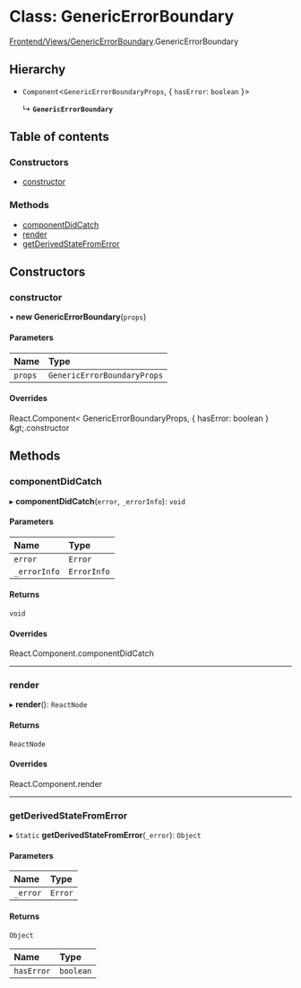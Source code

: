 # Class: GenericErrorBoundary

[Frontend/Views/GenericErrorBoundary](../modules/Frontend_Views_GenericErrorBoundary.md).GenericErrorBoundary

## Hierarchy

- `Component`<`GenericErrorBoundaryProps`, { `hasError`: `boolean` }\>

  ↳ **`GenericErrorBoundary`**

## Table of contents

### Constructors

- [constructor](Frontend_Views_GenericErrorBoundary.GenericErrorBoundary.md#constructor)

### Methods

- [componentDidCatch](Frontend_Views_GenericErrorBoundary.GenericErrorBoundary.md#componentdidcatch)
- [render](Frontend_Views_GenericErrorBoundary.GenericErrorBoundary.md#render)
- [getDerivedStateFromError](Frontend_Views_GenericErrorBoundary.GenericErrorBoundary.md#getderivedstatefromerror)

## Constructors

### constructor

• **new GenericErrorBoundary**(`props`)

#### Parameters

| Name    | Type                        |
| :------ | :-------------------------- |
| `props` | `GenericErrorBoundaryProps` |

#### Overrides

React.Component&lt;
GenericErrorBoundaryProps,
{ hasError: boolean }
\&gt;.constructor

## Methods

### componentDidCatch

▸ **componentDidCatch**(`error`, `_errorInfo`): `void`

#### Parameters

| Name         | Type        |
| :----------- | :---------- |
| `error`      | `Error`     |
| `_errorInfo` | `ErrorInfo` |

#### Returns

`void`

#### Overrides

React.Component.componentDidCatch

---

### render

▸ **render**(): `ReactNode`

#### Returns

`ReactNode`

#### Overrides

React.Component.render

---

### getDerivedStateFromError

▸ `Static` **getDerivedStateFromError**(`_error`): `Object`

#### Parameters

| Name     | Type    |
| :------- | :------ |
| `_error` | `Error` |

#### Returns

`Object`

| Name       | Type      |
| :--------- | :-------- |
| `hasError` | `boolean` |

